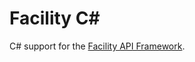 # Facility C#

C# support for the [Facility API Framework](https://github.com/FacilityApi/Facility).
